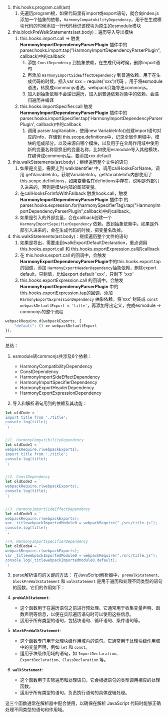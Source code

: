 
1. this.hooks.program.call(ast)
	1. 先遍历program根，如果代码里有import或export语句，就会向index.js 添加一个抽象的依赖，`HarmonyCompatobilityDependency`，用于在生成模块代码的时候添加一行代码标识该模块为原生的esmodule模块
2. this.blockPreWalkStatements(ast.body)：遍历导入导出模块
	1. this.hooks.import.call => 触发 **HarmonyImportDependencyParserPlugin** 插件中的parser.hooks.import.tap("HarmonyImportDependencyParserPlugin", callback)中的callback
		1. 添加 `ConstDependency` 到抽象依赖，在生成代码时候，删除import语句
		2. 再添加 `HarmonyImportSideEffectDependency` 到普通依赖，用于在生成代码的时候，插入var xxx = require('xxx')代码 ，用于将esmodule语法，转换成commonjs语法。webpack只能导出commonjs。
		3. 加入到抽象依赖不会递归遍历，加入到普通依赖对象中的依赖，会递归遍历并编译
	2. this.hooks.importSpecifier.call 触发 **HarmonyImportDependencyParserPlugin** 插件中的parser.hooks.importSpecifier.tap('HarmonyImportDependencyParserPlugin', callback)中的callback
		1. 调用 parser.tagVariable，使用new VariableInfo()创建import语句对应的info，存储到 this.scope.definitions中，记录全局作用域中，模块的组成部分，以及来源自哪个模块，以及用于在全局作用域中使用新的变量名称替换旧的变量名称，比如使用esmodule导入其他模块，在编译成commonjs后，要添加xxx.default
4. this.walkStatements(ast.body)：继续遍历整个文件的语句
	1. 如果是变量，需要走到 walkIdentifier 中，调用callHooksForName，调用 getVariableInfo，获取VariableInfo，getVariableInfo内部使用了this.scope.definitions，如果变量名在defintions中存在，说明是外部引入进来的，否则是模块内部的局部变量。
	2. 在callHooksForInfoWithFallback 触发hook.call，触发 **HarmonyImportDependencyParserPlugin** 插件中 的parser.hooks.expression.for(harmonySpecifierTag).tap("HarmonyImportDependencyParserPlugin",callback)中的callback。
	3. 如果是引入的外部变量，会在callback创建一个`HarmonyImportSepeifierDependency` 依赖，放到抽象依赖中。如果是外部引入进来的，会在生成代码的时候，把变量名改掉。
5. this.walkStatements(ast.body)：继续遍历整个文件的语句
	1. 如果是导出，需要走到walkExportDefaultDeclaration，重点调用 this.hooks.export.call 和 this.hooks.exportExpression.call的callback
	2. 在 this.hooks.export.call  的回调中，会触发 **HarmonyExportDependencyParserPlugin**中的this.hooks.export.tap的回调，添加 `HarmonyExportHeaderDependency`抽象依赖，删除export default，只剩值，比如export default 'xxx'，只剩下 'xxx'
	3. this.hooks.exportExpression.call 的回调中，会触发  **HarmonyExportDependencyParserPlugin** 中的this.hooks.exportExpression.tap的回调，添加 `HarmonyExportExpressionDependency` 抽象依赖。将'xxx' 封装成 `const webpackDefaultExport = 'title'`，再添加导出定义，完成esmodule => commonjs的整个流程
```js
webpackRequire.d(webpackExports, {
    "default": () => webpackDefaultExport
});
```

---

总结：
1. esmodule转commonjs共涉及6个依赖：
	- HarmonyCompatibilityDependency
	- ConstDependency
	- HarmonyImportSideEffectDependency
	- HarmonyImportSpecifierDependency
	- HarmonyExportHeaderDependency
	- HarmonyExportExpressionDependency

2. 导入和解析语句用到的依赖及其功能：
```js
let oldCode = `
import title from './title';
console.log(title);
`;


//1. HarmonyCompatibilityDependency
let oldCode1 = `
webpackRequire.r(webpackExports);
import title from './title';
console.log(title);
`;


//2. ConstDependency
let oldCode2 = `
webpackRequire.r(webpackExports);
console.log(title);
`;


//3. HarmonyImportSideEffectDependency
let oldCode3 = `
webpackRequire.r(webpackExports);
var _titlewebpackImportedModule0 = webpackRequire("./src/title.js");
console.log(title);
`;

//4. HarmonyImportSpecifierDependency
let oldCode4 = `
webpackRequire.r(webpackExports);
var _titlewebpackImportedModule0 = webpackRequire("./src/title.js");
console.log(_titlewebpackImportedModule0.default);
`;
```

3. parse解析语句的关键的方法：
在JavaScript解析器中，`preWalkStatement`、`blockPreWalkStatement` 和 `walkStatement` 是用于遍历和处理不同类型的语句的函数。它们的作用如下：

1. **`preWalkStatement`**:
   - 这个函数用于在遍历语句之前进行预处理。它通常用于收集变量声明、函数声明等信息，以便在实际遍历语句时可以使用这些信息。
   - 适用于所有类型的语句，包括块语句、循环语句、条件语句等。

2. **`blockPreWalkStatement`**:
   - 这个函数专门用于处理块级作用域内的语句。它通常用于处理块级作用域中的变量声明，例如 `let` 和 `const`。
   - 适用于块级作用域的语句，如 `ImportDeclaration`、`ExportDeclaration`、`ClassDeclaration` 等。

3. **`walkStatement`**:
   - 这个函数用于实际遍历和处理语句。它会根据语句的类型调用相应的处理函数。
   - 适用于所有类型的语句，负责执行语句的具体逻辑处理。

这三个函数通常在解析器中配合使用，以确保在解析 JavaScript 代码时能够正确处理不同类型的语句和作用域。
